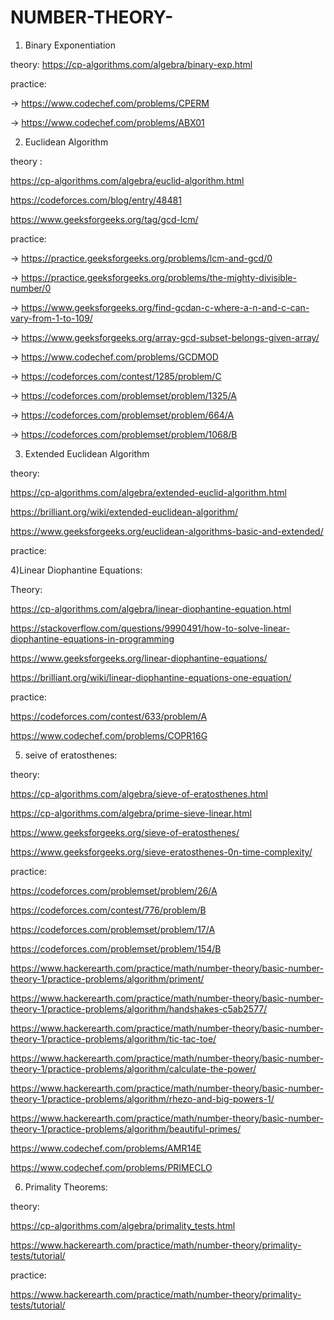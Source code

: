 # NUMBER-THEORY-
  
   
   1) Binary Exponentiation 

   theory:  https://cp-algorithms.com/algebra/binary-exp.html
  
   practice:  
   
   -> https://www.codechef.com/problems/CPERM
  
   -> https://www.codechef.com/problems/ABX01
   
   2) Euclidean Algorithm
   
   theory : 
   
   https://cp-algorithms.com/algebra/euclid-algorithm.html
   
   https://codeforces.com/blog/entry/48481
            
   https://www.geeksforgeeks.org/tag/gcd-lcm/
   
   
            
  practice:
  
  -> https://practice.geeksforgeeks.org/problems/lcm-and-gcd/0
  
  -> https://practice.geeksforgeeks.org/problems/the-mighty-divisible-number/0
  
  -> https://www.geeksforgeeks.org/find-gcdan-c-where-a-n-and-c-can-vary-from-1-to-109/
  
  -> https://www.geeksforgeeks.org/array-gcd-subset-belongs-given-array/
 
  -> https://www.codechef.com/problems/GCDMOD
  
  -> https://codeforces.com/contest/1285/problem/C
  
  -> https://codeforces.com/problemset/problem/1325/A
  
  -> https://codeforces.com/problemset/problem/664/A
  
  -> https://codeforces.com/problemset/problem/1068/B
  
  
  3) Extended Euclidean Algorithm
  
  theory:
  
  https://cp-algorithms.com/algebra/extended-euclid-algorithm.html
  
  https://brilliant.org/wiki/extended-euclidean-algorithm/
  
  https://www.geeksforgeeks.org/euclidean-algorithms-basic-and-extended/
  
  
  practice:
  
  
  
  
  4)Linear Diophantine Equations:
  
  Theory: 
  
  https://cp-algorithms.com/algebra/linear-diophantine-equation.html
  
  https://stackoverflow.com/questions/9990491/how-to-solve-linear-diophantine-equations-in-programming
          
  https://www.geeksforgeeks.org/linear-diophantine-equations/
          
  https://brilliant.org/wiki/linear-diophantine-equations-one-equation/
  
  practice:
  
  https://codeforces.com/contest/633/problem/A
  
  https://www.codechef.com/problems/COPR16G
          
  
  5) seive of eratosthenes:
  
  theory:
  
  https://cp-algorithms.com/algebra/sieve-of-eratosthenes.html
  
  https://cp-algorithms.com/algebra/prime-sieve-linear.html
  
  https://www.geeksforgeeks.org/sieve-of-eratosthenes/
  
  https://www.geeksforgeeks.org/sieve-eratosthenes-0n-time-complexity/
  
  practice:
  
  https://codeforces.com/problemset/problem/26/A
  
  https://codeforces.com/contest/776/problem/B
  
  https://codeforces.com/problemset/problem/17/A
  
  https://codeforces.com/problemset/problem/154/B
  
  https://www.hackerearth.com/practice/math/number-theory/basic-number-theory-1/practice-problems/algorithm/priment/
  
  https://www.hackerearth.com/practice/math/number-theory/basic-number-theory-1/practice-problems/algorithm/handshakes-c5ab2577/
  
  https://www.hackerearth.com/practice/math/number-theory/basic-number-theory-1/practice-problems/algorithm/tic-tac-toe/
  
  https://www.hackerearth.com/practice/math/number-theory/basic-number-theory-1/practice-problems/algorithm/calculate-the-power/
  
  https://www.hackerearth.com/practice/math/number-theory/basic-number-theory-1/practice-problems/algorithm/rhezo-and-big-powers-1/
  
  https://www.hackerearth.com/practice/math/number-theory/basic-number-theory-1/practice-problems/algorithm/beautiful-primes/
  
  https://www.codechef.com/problems/AMR14E
  
  https://www.codechef.com/problems/PRIMECLO
  
  6) Primality Theorems:
  
   theory:
   
   https://cp-algorithms.com/algebra/primality_tests.html
   
   
   https://www.hackerearth.com/practice/math/number-theory/primality-tests/tutorial/
   
   
   practice:
   
   https://www.hackerearth.com/practice/math/number-theory/primality-tests/tutorial/
   
   
  
  
  
  
  
  

